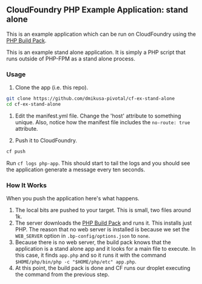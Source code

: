 ## CloudFoundry PHP Example Application:  stand alone

This is an example application which can be run on CloudFoundry using the [PHP Build Pack].

This is an example stand alone application.  It is simply a PHP script that runs outside of PHP-FPM as a stand alone process.

### Usage

1. Clone the app (i.e. this repo).

  ```bash
  git clone https://github.com/dmikusa-pivotal/cf-ex-stand-alone
  cd cf-ex-stand-alone
  ```

1. Edit the manifest.yml file.  Change the 'host' attribute to something unique.  Also, notice how the manifest file includes the `no-route: true` attribute.  

1. Push it to CloudFoundry.

  ```bash
  cf push
  ```

  Run `cf logs php-app`.  This should start to tail the logs and you should see the application generate a message every ten seconds.


### How It Works

When you push the application here's what happens.

1. The local bits are pushed to your target.  This is small, two files around 1k.
1. The server downloads the [PHP Build Pack] and runs it.  This installs just PHP.  The reason that no web server is installed is because we set the `WEB_SERVER` option in `.bp-config/options.json` to `none`.
1. Because there is no web server, the build pack knows that the application is a stand alone app and it looks for a main file to execute.  In this case, it finds `app.php` and so it runs it with the command `$HOME/php/bin/php -c "$HOME/php/etc" app.php`.
1. At this point, the build pack is done and CF runs our droplet executing the command from the previous step.


[PHP Build Pack]:https://github.com/dmikusa-pivotal/cf-php-build-pack

